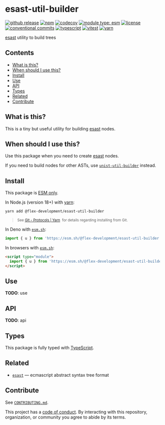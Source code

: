 # esast-util-builder

[![github release](https://img.shields.io/github/v/release/flex-development/esast-util-builder.svg?include_prereleases&sort=semver)](https://github.com/flex-development/esast-util-builder/releases/latest)
[![npm](https://img.shields.io/npm/v/@flex-development/esast-util-builder.svg)](https://npmjs.com/package/@flex-development/esast-util-builder)
[![codecov](https://codecov.io/gh/flex-development/esast-util-builder/graph/badge.svg?token=mt91xOxzNo)](https://codecov.io/gh/flex-development/esast-util-builder)
[![module type: esm](https://img.shields.io/badge/module%20type-esm-brightgreen)](https://github.com/voxpelli/badges-cjs-esm)
[![license](https://img.shields.io/github/license/flex-development/esast-util-builder.svg)](LICENSE.md)
[![conventional commits](https://img.shields.io/badge/-conventional%20commits-fe5196?logo=conventional-commits&logoColor=ffffff)](https://conventionalcommits.org/)
[![typescript](https://img.shields.io/badge/-typescript-3178c6?logo=typescript&logoColor=ffffff)](https://typescriptlang.org/)
[![vitest](https://img.shields.io/badge/-vitest-6e9f18?style=flat&logo=vitest&logoColor=ffffff)](https://vitest.dev/)
[![yarn](https://img.shields.io/badge/-yarn-2c8ebb?style=flat&logo=yarn&logoColor=ffffff)](https://yarnpkg.com/)

[esast][esast] utility to build trees

## Contents

- [What is this?](#what-is-this)
- [When should I use this?](#when-should-i-use-this)
- [Install](#install)
- [Use](#use)
- [API](#api)
- [Types](#types)
- [Related](#related)
- [Contribute](#contribute)

## What is this?

This is a tiny but useful utility for building [esast][esast] nodes.

## When should I use this?

Use this package when you need to create [esast][esast] nodes.

If you need to build nodes for other ASTs, use [`unist-util-builder`][unist-util-builder] instead.

## Install

This package is [ESM only][esm].

In Node.js (version 18+) with [yarn][yarn]:

```sh
yarn add @flex-development/esast-util-builder
```

<blockquote>
  <small>
    See <a href='https://yarnpkg.com/protocol/git'>Git - Protocols | Yarn</a>
    &nbsp;for details regarding installing from Git.
  </small>
</blockquote>

In Deno with [`esm.sh`][esmsh]:

```ts
import { u } from 'https://esm.sh/@flex-development/esast-util-builder'
```

In browsers with [`esm.sh`][esmsh]:

```html
<script type="module">
  import { u } from 'https://esm.sh/@flex-development/esast-util-builder'
</script>
```

## Use

**TODO**: use

## API

**TODO**: api

## Types

This package is fully typed with [TypeScript][typescript].

## Related

- [`esast`][esast] &mdash; ecmascript abstract syntax tree format

## Contribute

See [`CONTRIBUTING.md`](CONTRIBUTING.md).

This project has a [code of conduct](CODE_OF_CONDUCT.md). By interacting with this repository, organization, or
community you agree to abide by its terms.

[esast]: https://github.com/flex-development/esast
[esm]: https://gist.github.com/sindresorhus/a39789f98801d908bbc7ff3ecc99d99c
[esmsh]: https://esm.sh/
[typescript]: https://www.typescriptlang.org
[unist-util-builder]: https://github.com/flex-development/unist-util-builder
[yarn]: https://yarnpkg.com
